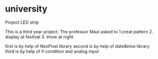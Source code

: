 # university
Project LED strip

This is a third year project. The professor Maul asked to 1.creat pattern 2. display at festival 3. show at night

first is by help of NeoPixel library
second is by help of date&time library
third is by help of if condition and analog input

